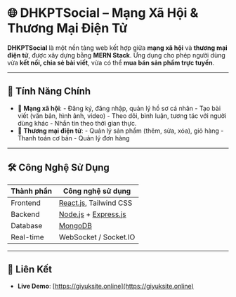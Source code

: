 # 🌐 DHKPTSocial – Mạng Xã Hội & Thương Mại Điện Tử

**DHKPTSocial** là một nền tảng web kết hợp giữa **mạng xã hội** và **thương mại điện tử**, được xây dựng bằng **MERN Stack**. Ứng dụng cho phép người dùng vừa **kết nối, chia sẻ bài viết**, vừa có thể **mua bán sản phẩm trực tuyến**.

---

## 🚀 Tính Năng Chính

- 📝 **Mạng xã hội**:
        - Đăng ký, đăng nhập, quản lý hồ sơ cá nhân
        - Tạo bài viết (văn bản, hình ảnh, video)
        - Theo dõi, bình luận, tương tác với người dùng khác
        - Nhắn tin theo thời gian thực.
- 🛒 **Thương mại điện tử**:
        - Quản lý sản phẩm (thêm, sửa, xóa), giỏ hàng
        - Thanh toán cơ bản
        - Quản lý đơn hàng

---

## 🛠️ Công Nghệ Sử Dụng

| Thành phần     | Công nghệ sử dụng                  |
|----------------|-----------------------------------|
| Frontend       | [React.js](https://react.dev/), Tailwind CSS |
| Backend        | [Node.js](https://nodejs.org/) + [Express.js](https://expressjs.com/) |
| Database       | [MongoDB](https://www.mongodb.com/) |
| Real-time      | WebSocket / Socket.IO |

---

## 🔗 Liên Kết

- **Live Demo**: [https://giyuksite.online](https://giyuksite.online)
